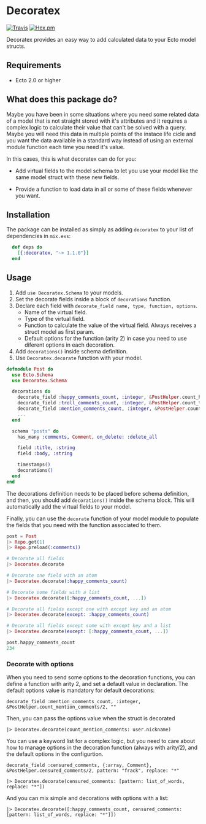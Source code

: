 # Decoratex

[![Travis](https://img.shields.io/travis/acutario/decoratex.svg?maxAge=2592000&&style=flat-square)](https://travis-ci.org/acutario/decoratex)
[![Hex.pm](https://img.shields.io/hexpm/dt/decoratex.svg?maxAge=2592000&style=flat-square)](https://hex.pm/packages/decoratex)

Decoratex provides an easy way to add calculated data to your Ecto model structs.

## Requirements

- Ecto 2.0 or higher

## What does this package do?

  Maybe you have been in some situations where you need some related data of a model that is not straight stored with it's attributes and it requires a complex logic to calculate their value that can't be solved with a query. Maybe you will need this data in multiple points of the instace life cicle and you want the data available in a standard way instead of using an external module function each time you need it's value.

  In this cases, this is what decoratex can do for you:

  * Add virtual fields to the model schema to let you use your model like the same model struct with these new fields.

  * Provide a function to load data in all or some of these fields whenever you want.

## Installation

The package can be installed as simply as adding `decoratex` to your list of dependencies in `mix.exs`:

```elixir
  def deps do
    [{:decoratex, "~> 1.1.0"}]
  end
```

## Usage

1. Add `use Decoratex.Schema` to your models.
2. Set the decorate fields inside a block of `decorations` function.
3. Declare each field with `decorate_field name, type, function, options`.
    * Name of the virtual field.
    * Type of the virtual field.
    * Function to calculate the value of the virtual field. Always receives a struct model as first param.
    * Default options for the function (arity 2) in case you need to use diferent options in each decoration.
4. Add `decorations()` inside schema definition.
5. Use `Decoratex.decorate` function with your model.

```elixir
defmodule Post do
  use Ecto.Schema
  use Decoratex.Schema

  decorations do
    decorate_field :happy_comments_count, :integer, &PostHelper.count_happy_comments/1
    decorate_field :troll_comments_count, :integer, &PostHelper.count_troll_comments/1
    decorate_field :mention_comments_count, :integer, &PostHelper.count_mention_comments/2, ""
    ...
  end

  schema "posts" do
    has_many :comments, Comment, on_delete: :delete_all

    field :title, :string
    field :body, :string

    timestamps()
    decorations()
  end
end
```

The decorations definition needs to be placed before schema definition, and then, you should add `decorations()` inside the schema block. This will automatically add the virtual fields to your model.

Finally, you can use the `decorate` function of your model module to populate the fields that you need with the function associated to them.

```elixir
post = Post
|> Repo.get(1)
|> Repo.preload(:comments))

# Decorate all fields
|> Decoratex.decorate

# Decorate one field with an atom
|> Decoratex.decorate(:happy_comments_count)

# Decorate some fields with a list
|> Decoratex.decorate([:happy_comments_count, ...])

# Decorate all fields except one with except key and an atom
|> Decoratex.decorate(except: :happy_comments_count)

# Decorate all fields except some with except key and a list
|> Decoratex.decorate(except: [:happy_comments_count, ...])

post.happy_comments_count
234
```

### Decorate with options

When you need to send some options to the decoration functions, you can define a function with arity 2, and set a default value in declaration. The default options value is mandatory for default decorations:

```
decorate_field :mention_comments_count, :integer, &PostHelper.count_mention_comments/2, ""
```

Then, you can pass the options value when the struct is decorated

```
|> Decoratex.decorate(count_mention_comments: user.nickname)
```

You can use a keyword list for a complex logic, but you need to care about how to manage options in the decoration function (always with arity/2), and the default options in the configurtion.

```
decorate_field :censured_comments, {:array, Comment}, &PostHelper.censured_comments/2, pattern: "frack", replace: "*"
```

```
|> Decoratex.decorate(censured_comments: [pattern: list_of_words, replace: "*"])
```

And you can mix simple and decorations with options with a list:

```
|> Decoratex.decorate([:happy_comments_count, censured_comments: [pattern: list_of_words, replace: "*"]])
```
